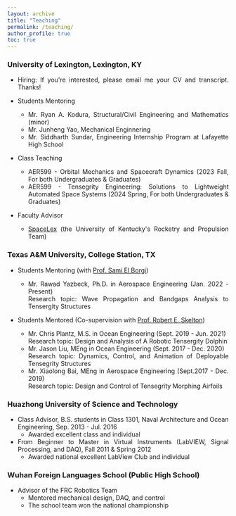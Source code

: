 ```yaml
---
layout: archive
title: "Teaching"
permalink: /teaching/
author_profile: true
toc: true
---
```


<div style="text-align: justify;" markdown="1">

### University of Lexington, Lexington, KY

- Hiring: If you're interested, please email me your CV and transcript. Thanks! 

- Students Mentoring
    * Mr. Ryan A. Kodura, Structural/Civil Engineering and Mathematics (minor)
    * Mr. Junheng Yao, Mechanical Enginnering
    * Mr. Siddharth Sundar, Engineering Internship Program at Lafayette High School

- Class Teaching 
    * AER599 - Orbital Mechanics and Spacecraft Dynamics (2023 Fall, For both Undergraduates & Graduates)
    * AER599 - Tensegrity Engineering: Solutions to Lightweight Automated Space Systems (2024 Spring, For both Undergraduates & Graduates)
- Faculty Advisor 
    * [SpaceLex](https://spacelex.engr.uky.edu/projects/meridian) (the University of Kentucky's Rocketry and Propulsion Team)

### Texas A&M University, College Station, TX
- Students Mentoring (with [Prof. Sami El Borgi](https://www.qatar.tamu.edu/programs/mechanical-engineering/faculty-and-staff/dr.-sami-el-borgi))
    * Mr. Rawad Yazbeck, Ph.D. in Aerospace Engineering (Jan. 2022 - Present)      
    Research topic: Wave Propagation and Bandgaps Analysis to Tensergity Structures

- Students Mentored (Co-supervision with [Prof. Robert E. Skelton](https://bobskelton.github.io/))
    * Mr. Chris Plantz, M.S. in Ocean Engineering (Sept. 2019 - Jun. 2021)     
    Research topic: Design and Analysis of A Robotic Tensergity Dolphin
    * Mr. Jason Liu, MEng in Ocean Engineering (Sept. 2017 - Dec. 2020)     
    Research topic: Dynamics, Control, and Animation of Deployable Tensegrity Structures 
    * Mr. Xiaolong Bai, MEng in Aerospace Engineering (Sept.2017 - Dec. 2019)      
     Research topic: Design and Control of Tensegrity Morphing Airfoils


### Huazhong University of Science and Technology   
- Class Advisor, B.S. students in Class 1301, Naval Architecture and Ocean Engineering, Sep. 2013 - Jul. 2016
    * Awarded excellent class and individual
- From Beginner to Master in Virtual Instruments (LabVIEW, Signal Processing, and DAQ), Fall 2011 & Spring 2012 
    * Awarded national excellent LabView Club and individual


### Wuhan Foreign Languages School (Public High School)
- Advisor of the FRC Robotics Team 
    - Mentored mechanical design, DAQ, and control
    - The school team won the national championship
 

</div>